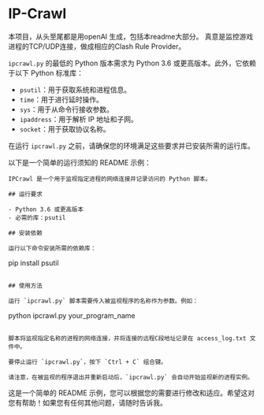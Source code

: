 # IP-Crawl
本项目，从头至尾都是用openAI 生成，包括本readme大部分。
真意是监控游戏进程的TCP/UDP连接，做成相应的Clash Rule Provider。

`ipcrawl.py` 的最低的 Python 版本需求为 Python 3.6 或更高版本。此外，它依赖于以下 Python 标准库：

- `psutil`：用于获取系统和进程信息。
- `time`：用于进行延时操作。
- `sys`：用于从命令行接收参数。
- `ipaddress`：用于解析 IP 地址和子网。
- `socket`：用于获取协议名称。

在运行 `ipcrawl.py` 之前，请确保您的环境满足这些要求并已安装所需的运行库。

以下是一个简单的运行须知的 README 示例：

```
IPCrawl 是一个用于监视指定进程的网络连接并记录访问的 Python 脚本。

## 运行要求

- Python 3.6 或更高版本
- 必需的库：psutil

## 安装依赖

运行以下命令安装所需的依赖库：

```
pip install psutil
```

## 使用方法

运行 `ipcrawl.py` 脚本需要传入被监视程序的名称作为参数。例如：

```
python ipcrawl.py your_program_name
```

脚本将监视指定名称的进程的网络连接，并将连接的远程C段地址记录在 access_log.txt 文件中。

要停止运行 `ipcrawl.py`，按下 `Ctrl + C` 组合键。

请注意，在被监视的程序退出并重新启动后，`ipcrawl.py` 会自动开始监视新的进程实例。

```

这是一个简单的 README 示例，您可以根据您的需要进行修改和适应。希望这对您有帮助！如果您有任何其他问题，请随时告诉我。
